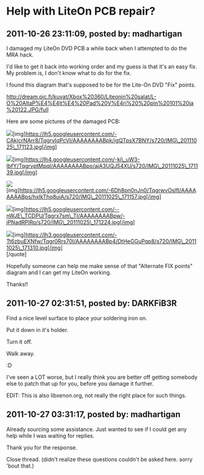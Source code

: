 # Help with LiteOn PCB repair?

## 2011-10-26 23:11:09, posted by: madhartigan

I damaged my LiteOn DVD PCB a while back when I attempted to do the MRA hack.  
   
 I'd like to get it back into working order and my guess is that it's an easy fix. My problem is, I don't know what to do for the fix.  
   
 I found this diagram that's supposed to be for the Lite-On DVD "Fix" points.  
   
 http://dream.pic.fi/kuvat/Xbox%20360/Liteonin%20salat/L-O%20AltaP%E4%E4lt%E4%20Pad%20V%E4ri%20%20pin%20101%20ja%20122.JPG/full  
   
   
 Here are some pictures of the damaged PCB:  
   
 ![](https://lh5.googleusercontent.com/-CAkjcrNArr8/TqgrvIqPcVI/AAAAAAAABpk/jgQTpsX7BNY/s720/IMG_20111025_171123.jpg)[img]https://lh5.googleusercontent.com/-CAkjcrNArr8/TqgrvIqPcVI/AAAAAAAABpk/jgQTpsX7BNY/s720/IMG\_20111025\_171123.jpg[/img]  
   
 ![](https://lh4.googleusercontent.com/-ki_uW3-IbfY/TqgrvptMpqI/AAAAAAAABpo/ajA3UQJ54XU/s720/IMG_20111025_171139.jpg)[img]https://lh4.googleusercontent.com/-ki\_uW3-IbfY/TqgrvptMpqI/AAAAAAAABpo/ajA3UQJ54XU/s720/IMG\_20111025\_171139.jpg[/img]  
   
 ![](https://lh5.googleusercontent.com/-6Dh8pn0nJn0/TqgrwvOslfI/AAAAAAAABps/hxIkThq8uiA/s720/IMG_20111025_171157.jpg)[img]https://lh5.googleusercontent.com/-6Dh8pn0nJn0/TqgrwvOslfI/AAAAAAAABps/hxIkThq8uiA/s720/IMG\_20111025\_171157.jpg[/img]  
   
 ![](https://lh5.googleusercontent.com/--nWJE_TCDPU/Tqgrx7sm_TI/AAAAAAAABpw/-jPNadRPlRo/s720/IMG_20111025_171224.jpg)[img]https://lh5.googleusercontent.com/--nWJE\_TCDPU/Tqgrx7sm\_TI/AAAAAAAABpw/-jPNadRPlRo/s720/IMG\_20111025\_171224.jpg[/img]  
   
 ![](https://lh3.googleusercontent.com/-Tt6zbuEXNfw/Tqgr0Rrs70I/AAAAAAAABp4/DtHeGGuPqp8/s720/IMG_20111025_171310.jpg)[img]https://lh3.googleusercontent.com/-Tt6zbuEXNfw/Tqgr0Rrs70I/AAAAAAAABp4/DtHeGGuPqp8/s720/IMG\_20111025\_171310.jpg[/img]  
 [/quote]  
   
   
   
 Hopefully someone can help me make sense of that "Alternate FIX points" diagram and I can get my LiteOn working.  
   
   
 Thanks!!

## 2011-10-27 02:31:51, posted by: DARKFiB3R

Find a nice level surface to place your soldering iron on.  
   
 Put it down in it's holder.  
   
 Turn it off.  
   
 Walk away.  
   
 :D  
   
 I've seen a LOT worse, but I really think you are better off getting somebody else to patch that up for you, before you damage it further.  
   
 EDIT: This is also libxenon.org, not really the right place for such things.

## 2011-10-27 03:31:17, posted by: madhartigan

Already sourcing some assistance. Just wanted to see if I could get any help while I was waiting for replies.  
   
 Thank you for the response.  
   
 Close thread. (didn't realize these questions couldn't be asked here. sorry 'bout that.)